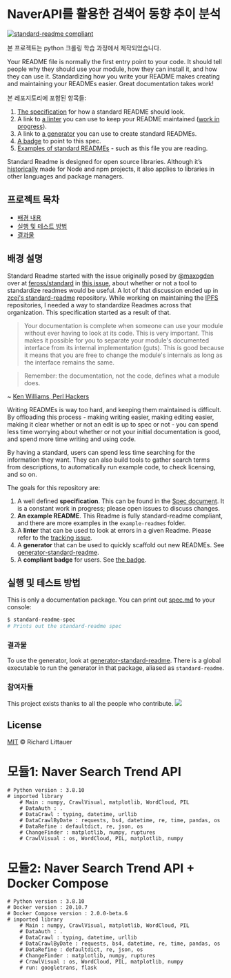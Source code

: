 # NaverAPI를 활용한 검색어 동향 추이 분석

[![standard-readme compliant](https://img.shields.io/badge/readme%20style-standard-brightgreen.svg?style=flat-square)](https://github.com/RichardLitt/standard-readme)

본 프로젝트는 python 크롤링 학습 과정에서 제작되었습니다.

Your README file is normally the first entry point to your code. It should tell people why they should use your module, how they can install it, and how they can use it. Standardizing how you write your README makes creating and maintaining your READMEs easier. Great documentation takes work!

본 레포지토리에 포함된 항목들:

1. [The specification](spec.md) for how a standard README should look.
2. A link to [a linter](https://github.com/RichardLitt/standard-readme-preset) you can use to keep your README maintained ([work in progress](https://github.com/RichardLitt/standard-readme/issues/5)).
3. A link to [a generator](https://github.com/RichardLitt/generator-standard-readme) you can use to create standard READMEs.
4. [A badge](#badge) to point to this spec.
5. [Examples of standard READMEs](example-readmes/) - such as this file you are reading.

Standard Readme is designed for open source libraries. Although it’s [historically](#background) made for Node and npm projects, it also applies to libraries in other languages and package managers.


## 프로젝트 목차

- [배경 내용](#배경-설명)
- [실행 및 테스트 방법](#실행-및-테스트-방법)
- [결과물](#결과물)

## 배경 설명

Standard Readme started with the issue originally posed by [@maxogden](https://github.com/maxogden) over at [feross/standard](https://github.com/feross/standard) in [this issue](https://github.com/feross/standard/issues/141), about whether or not a tool to standardize readmes would be useful. A lot of that discussion ended up in [zcei's standard-readme](https://github.com/zcei/standard-readme/issues/1) repository. While working on maintaining the [IPFS](https://github.com/ipfs) repositories, I needed a way to standardize Readmes across that organization. This specification started as a result of that.

> Your documentation is complete when someone can use your module without ever
having to look at its code. This is very important. This makes it possible for
you to separate your module's documented interface from its internal
implementation (guts). This is good because it means that you are free to
change the module's internals as long as the interface remains the same.

> Remember: the documentation, not the code, defines what a module does.

~ [Ken Williams, Perl Hackers](http://mathforum.org/ken/perl_modules.html#document)

Writing READMEs is way too hard, and keeping them maintained is difficult. By offloading this process - making writing easier, making editing easier, making it clear whether or not an edit is up to spec or not - you can spend less time worrying about whether or not your initial documentation is good, and spend more time writing and using code.

By having a standard, users can spend less time searching for the information they want. They can also build tools to gather search terms from descriptions, to automatically run example code, to check licensing, and so on.

The goals for this repository are:

1. A well defined **specification**. This can be found in the [Spec document](spec.md). It is a constant work in progress; please open issues to discuss changes.
2. **An example README**. This Readme is fully standard-readme compliant, and there are more examples in the `example-readmes` folder.
3. A **linter** that can be used to look at errors in a given Readme. Please refer to the [tracking issue](https://github.com/RichardLitt/standard-readme/issues/5).
4. A **generator** that can be used to quickly scaffold out new READMEs. See [generator-standard-readme](https://github.com/RichardLitt/generator-standard-readme).
5. A **compliant badge** for users. See [the badge](#badge).

## 실행 및 테스트 방법

This is only a documentation package. You can print out [spec.md](spec.md) to your console:

```sh
$ standard-readme-spec
# Prints out the standard-readme spec
```

### 결과물

To use the generator, look at [generator-standard-readme](https://github.com/RichardLitt/generator-standard-readme). There is a global executable to run the generator in that package, aliased as `standard-readme`.

### 참여자들

This project exists thanks to all the people who contribute. 
<a href="https://github.com/RichardLitt/standard-readme/graphs/contributors"><img src="https://opencollective.com/standard-readme/contributors.svg?width=890&button=false" /></a>


## License

[MIT](LICENSE) © Richard Littauer


# 모듈1: Naver Search Trend API
    # Python version : 3.8.10
    # imported library
        # Main : numpy, CrawlVisual, matplotlib, WordCloud, PIL
        # DataAuth : .
        # DataCrawl : typing, datetime, urllib
        # DataCrawlByDate : requests, bs4, datetime, re, time, pandas, os
        # DataRefine : defaultdict, re, json, os
        # ChangeFinder : matplotlib, numpy, ruptures
        # CrawlVisual : os, WordCloud, PIL, matplotlib, numpy

# 모듈2: Naver Search Trend API + Docker Compose
    # Python version : 3.8.10
    # Docker version : 20.10.7
    # Docker Compose version : 2.0.0-beta.6
    # imported library
        # Main : numpy, CrawlVisual, matplotlib, WordCloud, PIL
        # DataAuth : .
        # DataCrawl : typing, datetime, urllib
        # DataCrawlByDate : requests, bs4, datetime, re, time, pandas, os
        # DataRefine : defaultdict, re, json, os
        # ChangeFinder : matplotlib, numpy, ruptures
        # CrawlVisual : os, WordCloud, PIL, matplotlib, numpy
        # run: googletrans, flask
